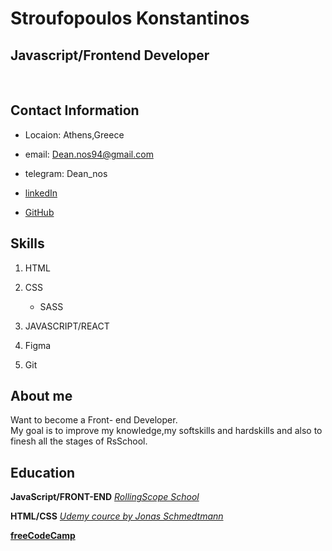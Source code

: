 # Stroufopoulos Konstantinos

## Javascript/Frontend Developer

<br>

## Contact Information

- Locaion: Athens,Greece

- email: Dean.nos94@gmail.com

- telegram: Dean_nos

- [linkedIn](https://www.linkedin.com/in/konstantinos-stroufopoulos-332b9a231/)

- [GitHub](https://github.com/dean-nos)

## Skills

1. HTML

2. CSS

   - SASS

3. JAVASCRIPT/REACT

4. Figma

5. Git

## About me

Want to become a Front- end Developer.<br>
My goal is to improve my knowledge,my softskills and hardskills and also to finesh all the stages of RsSchool.

## Education

**JavaScript/FRONT-END** [_RollingScope School_](https://rollingscopes.com)

**HTML/CSS** [_Udemy cource by Jonas Schmedtmann_](https://www.udemy.com/course/design-and-develop-a-killer-website-with-html5-and-css3/#instructor-1)

[**freeCodeCamp**](https://www.freecodecamp.org/Dean_Nos)
